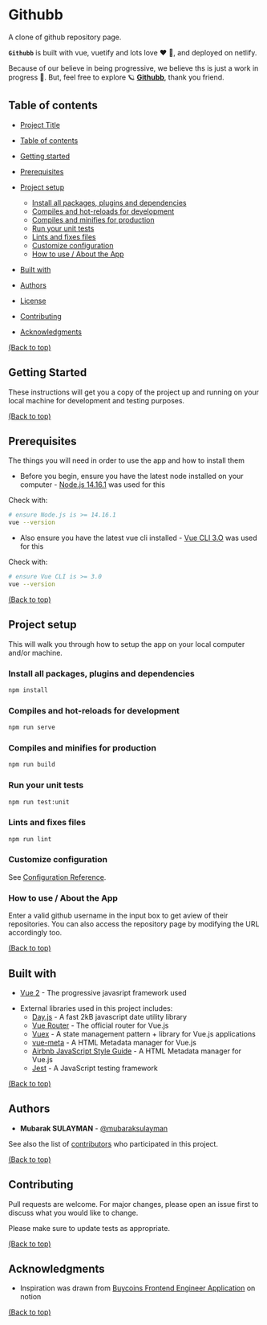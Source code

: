 # Githubb

A clone of github repository page.

**`Githubb`** is built with vue, vuetify and lots love :heart: :sparkling_heart:, and deployed on netlify.

Because of our believe in being progressive, we believe ths is just a work in progress :construction:. But, feel free to explore :ringed_planet: **[Githubb](https://githubb.netlify.app/)**, thank you friend.

## Table of contents

- [Project Title](#githubb)

- [Table of contents](#table-of-contents)

- [Getting started](#getting-started)

- [Prerequisites](#prerequisites)

- [Project setup](#project-setup)
  - [Install all packages, plugins and dependencies](#install-all-packages,-plugins-and-dependencies)
  - [Compiles and hot-reloads for development](#compiles-and-hot-reloads-for-development)
  - [Compiles and minifies for production](#compiles-and-minifies-for-production)
  - [Run your unit tests](#run-your-unit-tests)
  - [Lints and fixes files](#lints-and-fixes-files)
  - [Customize configuration](#customize-configuration)
  - [How to use / About the App](#how-to-use-/-about-the-app)

- [Built with](#built-with)

<!-- - [Some ignored ~~/ pended~~ features](#some-ignored-~~/-pended~~-features) -->

- [Authors](#authors)

- [License](#license)

- [Contributing](#contributing)

- [Acknowledgments](#acknowledgments)

[(Back to top)](#githubb)

## Getting Started

These instructions will get you a copy of the project up and running on your local machine for development and testing purposes.

[(Back to top)](#githubb)

## Prerequisites

The things you will need in order to use the app and how to install them

- Before you begin, ensure you have the latest node installed on your computer - [Node.js 14.16.1](https://nodejs.org/en/download/) was used for this

Check with:

```bash
# ensure Node.js is >= 14.16.1
vue --version
```

- Also ensure you have the latest vue cli installed - [Vue CLI 3.O](https://cli.vuejs.org/) was used for this

Check with:

```bash
# ensure Vue CLI is >= 3.0
vue --version
```

[(Back to top)](#githubb)

## Project setup

This will walk you through how to setup the app on your local computer and/or machine.

### Install all packages, plugins and dependencies

```bash
npm install
```

### Compiles and hot-reloads for development

```bash
npm run serve
```

### Compiles and minifies for production

```bash
npm run build
```

### Run your unit tests

```bash
npm run test:unit
```

### Lints and fixes files

```bash
npm run lint
```

### Customize configuration

See [Configuration Reference](https://cli.vuejs.org/config/).

### How to use / About the App

Enter a valid github username in the input box to get aview of their repositories. You can also access the repository page by modifying the URL accordingly too.

[(Back to top)](#githubb)

## Built with

- [Vue 2](https://vuejs.org/) - The progressive javasript framework used

<!-- - [Material Design](https://material.io/design) - The design pattern used, with the help of [vuetifyjs](https://vuetifyjs.com/en/) which included [material colors](https://vuetifyjs.com/en/styles/colors/) and [material icons](https://vuetifyjs.com/en/components/icons/) that was used -->

- External libraries used in this project includes:
  <!-- - [NewsAPI](https://newsapi.org/) - A simple, easy-to-use REST API to search over 75,000 worldwide sources for current and historic news articles published. -->
  - [Day.js](https://day.js.org/) - A fast 2kB javascript date utility library
  - [Vue Router](https://router.vuejs.org/) - The official router for Vue.js
  - [Vuex](https://vuex.vuejs.org/) - A state management pattern + library for Vue.js applications
  - [vue-meta](https://vue-meta.nuxtjs.org/) - A HTML Metadata manager for Vue.js
  - [Airbnb JavaScript Style Guide](https://github.com/airbnb/javascript) - A HTML Metadata manager for Vue.js
  - [Jest](https://jest.io/) - A JavaScript testing framework

[(Back to top)](#githubb)

<!-- ## Some ignored ~~/ pended~~ features

- [ ] Data optimization was ignored as the app loads all data required on initial load thereby making it overhead cost of usage relatively costly for a user.
- [ ] Country selection is not available neither is geolocation detection present.
- [ ] Local storage implementation for history. Current app session manages the storage instead.
- [ ] AI or Smart suggestion of "also read". Currently, it is based on the API default sorting of "publishedAt".
- [ ] Refresh of "selected news pages"
- [ ] Delay to simulate the loading of the "selected news pages".
- [ ] Delay to simulate the fetching of datas in all sections after first loading.
- [ ] Full app testing and test coverage -->

## Authors

- **Mubarak SULAYMAN** - [@mubaraksulayman](https://twitter.com/mubaraksulayman)

See also the list of [contributors](https://github.com/MubarakSULAYMAN/newsman/contributors) who participated in this project.

[(Back to top)](#githubb)

<!-- ## License

This project is licensed under the [MIT License](https://choosealicense.com/licenses/mit/).

[(Back to top)](#githubb) -->

## Contributing

Pull requests are welcome. For major changes, please open an issue first to discuss what you would like to change.

Please make sure to update tests as appropriate.

[(Back to top)](#githubb)

## Acknowledgments

<!-- - Hat tip to contributors on stackoverflow, github gist and vue forum -->
- Inspiration was drawn from [Buycoins Frontend Engineer Application](https://www.notion.so/Buycoins-Frontend-Engineer-6bbbe7094c1c460f9258d2722aeed2b8) on notion

[(Back to top)](#githubb)
